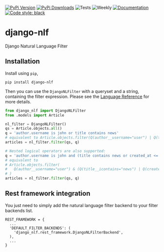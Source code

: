 [![PyPi Version](https://img.shields.io/pypi/v/django-nlf)](https://pypi.org/project/django-nlf/)
[![PyPi Downloads](https://img.shields.io/pypi/dw/django-nlf)](https://pypi.org/project/django-nlf/)
![Tests](https://github.com/hodossy/django-nlf/workflows/.github/workflows/Unit%20tests/badge.svg?branch=main)
![Weekly](https://github.com/hodossy/django-nlf/workflows/.github/workflows/Weekly/badge.svg?branch=main)
[![Documentation](https://img.shields.io/readthedocs/django-nlf)](https://django-nlf.readthedocs.io/en/latest/)
[![Code style: black](https://img.shields.io/badge/code%20style-black-000000.svg)](https://github.com/psf/black)

# django-nlf

Django Natural Language Filter

## Installation

Install using `pip`,

```
pip install django-nlf
```

Then you can use the `DjangoNLFilter` with a queryset and a string, containing the filter expression. Please see the [Language Reference]() for more details.

```python
from django_nlf import DjangoNLFilter
from .models import Article

nl_filter = DjangoNLFilter()
qs = Article.objects.all()
q = 'author.username is john or title contains news'
# equivalent to Article.objects.filter(Q(author__username="user") | Q(title__icontains="news"))
articles = nl_filter.filter(qs, q)

# Nested logical operators are also supported:
q = 'author.username is john and (title contains news or created_at <= 2020-06-05)'
# equivalent to
# Article.objects.filter(
#   Q(author__username="user") & (Q(title__icontains="news") | Q(created_at__lte="2020-06-05"))
# )
articles = nl_filter.filter(qs, q)
```

## Rest framework integration

You just need to simply add the natural language filter backend to your filter backends list.

```
REST_FRAMEWORK = {
  ...
  'DEFAULT_FILTER_BACKENDS': (
    'django_nlf.rest_framework.DjangoNLFilterBackend',
  ),
  ...
}
```
